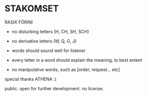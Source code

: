 # STAKOMSET
RASIX FÖRINI

- no disturbing letters (H, CH, SH, SCH)
- no derivative letters (W, Q, G, J)
- words should sound well for listener

- every letter in a word should explain the meaning, to best extent
- no manipulative words, such as [order, request... etc]



special thanks
ATHENA :)


public. open for further development. no license.
